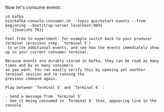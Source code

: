 Now let's consume events :

```
cd kafka
bin/kafka-console-consumer.sh --topic quickstart-events --from-beginning --bootstrap-server localhost:9092
```{{execute T6}}

Feel free to experiment: for example switch back to your producer terminal (previous step, `terminal 5`)
 to write additional events, and see how the events immediately show up in your current consumer terminal.

Because events are durably stored in Kafka, they can be read as many times and by as many consumers
as you want. You can easily verify this by opening yet another terminal session and re-running the
previous command again.

Play between `Terminal 5` and `Terminal 6` :

- Send a message from `Terminal 5`
- See it being consumed in `Terminal 6` thus, appearing live in the console